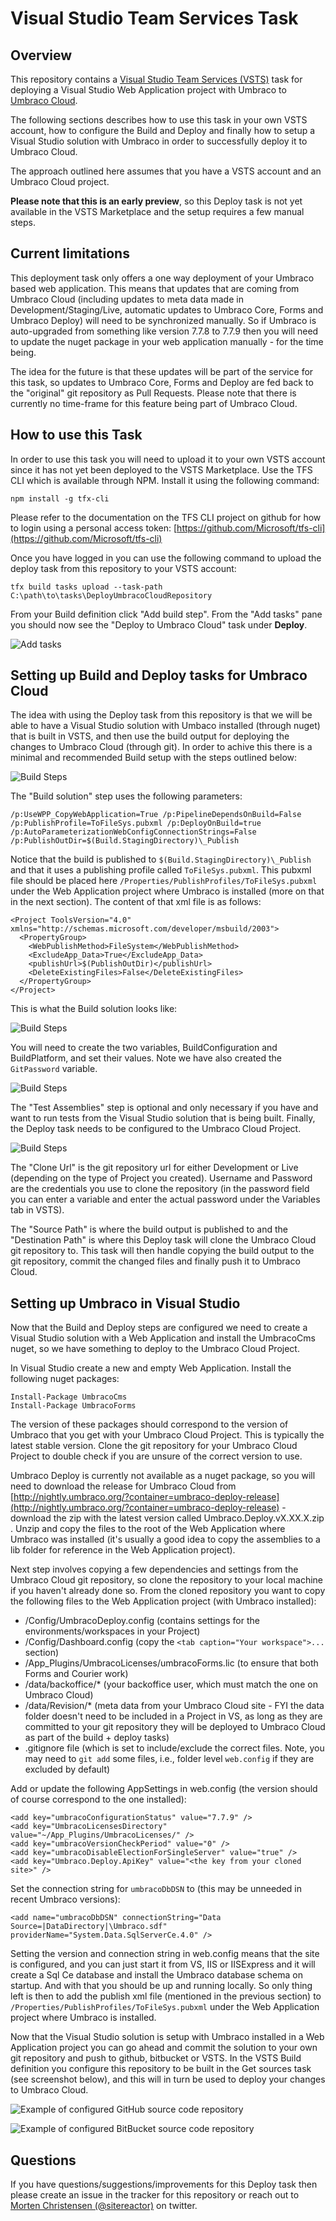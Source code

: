 # Visual Studio Team Services Task
## Overview
This repository contains a [Visual Studio Team Services (VSTS)](https://www.visualstudio.com/en-us/products/visual-studio-team-services-vs.aspx) task for deploying a Visual Studio Web Application project with Umbraco to [Umbraco Cloud](http://umbraco.com/cloud).

The following sections describes how to use this task in your own VSTS account, how to configure the Build and Deploy and finally how to setup a Visual Studio solution with Umbraco in order to successfully deploy it to Umbraco Cloud.

The approach outlined here assumes that you have a VSTS account and an Umbraco Cloud project.

**Please note that this is an early preview**, so this Deploy task is not yet available in the VSTS Marketplace and the setup requires a few manual steps.

## Current limitations
This deployment task only offers a one way deployment of your Umbraco based web application. This means that updates that are coming from Umbraco Cloud (including updates to meta data made in Development/Staging/Live, automatic updates to Umbraco Core, Forms and Umbraco Deploy) will need to be synchronized manually. So if Umbraco is auto-upgraded from something like version 7.7.8 to 7.7.9 then you will need to update the nuget package in your web application manually - for the time being.

The idea for the future is that these updates will be part of the service for this task, so updates to Umbraco Core, Forms and Deploy are fed back to the "original" git repository as Pull Requests. Please note that there is currently no time-frame for this feature being part of Umbraco Cloud.

## How to use this Task

In order to use this task you will need to upload it to your own VSTS account since it has not yet been deployed to the VSTS Marketplace.
Use the TFS CLI which is available through NPM. Install it using the following command:
```
npm install -g tfx-cli
```
Please refer to the documentation on the TFS CLI project on github for how to login using a personal access token: [https://github.com/Microsoft/tfs-cli](https://github.com/Microsoft/tfs-cli)

Once you have logged in you can use the following command to upload the deploy task from this repository to your VSTS account:
```
tfx build tasks upload --task-path C:\path\to\tasks\DeployUmbracoCloudRepository 
```

From your Build definition click "Add build step". From the "Add tasks" pane you should now see the "Deploy to Umbraco Cloud" task under **Deploy**.

![Add tasks](Images/Add-Task-Deploy.png)

## Setting up Build and Deploy tasks for Umbraco Cloud

The idea with using the Deploy task from this repository is that we will be able to have a Visual Studio solution with Umbaco installed (through nuget) that is built in VSTS, and then use the build output for deploying the changes to Umbraco Cloud (through git).
In order to achive this there is a minimal and recommended Build setup with the steps outlined below:

![Build Steps](Images/Build-Deploy-Steps.png)

The "Build solution" step uses the following parameters:
```
/p:UseWPP_CopyWebApplication=True /p:PipelineDependsOnBuild=False /p:PublishProfile=ToFileSys.pubxml /p:DeployOnBuild=true /p:AutoParameterizationWebConfigConnectionStrings=False /p:PublishOutDir=$(Build.StagingDirectory)\_Publish
``` 
Notice that the build is published to `$(Build.StagingDirectory)\_Publish` and that it uses a publishing profile called `ToFileSys.pubxml`. This pubxml file should be placed here `/Properties/PublishProfiles/ToFileSys.pubxml` under the Web Application project where Umbraco is installed (more on that in the next section). The content of that xml file is as follows:

```
<Project ToolsVersion="4.0" xmlns="http://schemas.microsoft.com/developer/msbuild/2003">
  <PropertyGroup>
    <WebPublishMethod>FileSystem</WebPublishMethod>
    <ExcludeApp_Data>True</ExcludeApp_Data>
    <publishUrl>$(PublishOutDir)</publishUrl>
    <DeleteExistingFiles>False</DeleteExistingFiles>
  </PropertyGroup>
</Project>
```
This is what the Build solution looks like:

![Build Steps](Images/Build-configuration.png)

You will need to create the two variables, BuildConfiguration and BuildPlatform, and set their values.  Note we have also created the `GitPassword` variable.

![Build Steps](Images/Variable-configuration.png)

The "Test Assemblies" step is optional and only necessary if you have and want to run tests from the Visual Studio solution that is being built.
Finally, the Deploy task needs to be configured to the Umbraco Cloud Project.

![Build Steps](Images/Deploy-configuration.png)

The "Clone Url" is the git repository url for either Development or Live (depending on the type of Project you created).
Username and Password are the credentials you use to clone the repository (in the password field you can enter a variable and enter the actual password under the Variables tab in VSTS).

The "Source Path" is where the build output is published to and the "Destination Path" is where this Deploy task will clone the Umbraco Cloud git repository to. This task will then handle copying the build output to the git repository, commit the changed files and finally push it to Umbraco Cloud. 

## Setting up Umbraco in Visual Studio

Now that the Build and Deploy steps are configured we need to create a Visual Studio solution with a Web Application and install the UmbracoCms nuget, so we have something to deploy to the Umbraco Cloud Project.

In Visual Studio create a new and empty Web Application. Install the following nuget packages:
```
Install-Package UmbracoCms
Install-Package UmbracoForms
```
The version of these packages should correspond to the version of Umbraco that you get with your Umbraco Cloud Project. This is typically the latest stable version. Clone the git repository for your Umbraco Cloud Project to double check if you are unsure of the correct version to use.

Umbraco Deploy is currently not available as a nuget package, so you will need to download the release for Umbraco Cloud from [http://nightly.umbraco.org/?container=umbraco-deploy-release](http://nightly.umbraco.org/?container=umbraco-deploy-release) - download the zip with the latest version called Umbraco.Deploy.vX.XX.X.zip .
Unzip and copy the files to the root of the Web Application where Umbraco was installed (it's usually a good idea to copy the assemblies to a lib folder for reference in the Web Application project).

Next step involves copying a few dependencies and settings from the Umbraco Cloud git repository, so clone the repository to your local machine if you haven't already done so.
From the cloned repository you want to copy the following files to the Web Application project (with Umbraco installed):
* /Config/UmbracoDeploy.config (contains settings for the environments/workspaces in your Project)
* /Config/Dashboard.config (copy the `<tab caption="Your workspace">...` section)
* /App_Plugins/UmbracoLicenses/umbracoForms.lic (to ensure that both Forms and Courier work)
* /data/backoffice/* (your backoffice user, which must match the one on Umbraco Cloud)
* /data/Revision/*   (meta data from your Umbraco Cloud site - FYI the data folder doesn't need to be included in a Project in VS, as long as they are committed to your git repository they will be deployed to Umbraco Cloud as part of the build + deploy tasks)
* .gitignore file (which is set to include/exclude the correct files.  Note, you may need to `git add` some files, i.e., folder level `web.config` if they are excluded by default)

Add or update the following AppSettings in web.config (the version should of course correspond to the one installed):
```
<add key="umbracoConfigurationStatus" value="7.7.9" />
<add key="UmbracoLicensesDirectory" value="~/App_Plugins/UmbracoLicenses/" />
<add key="umbracoVersionCheckPeriod" value="0" />
<add key="umbracoDisableElectionForSingleServer" value="true" />
<add key="Umbraco.Deploy.ApiKey" value="<the key from your cloned site>" />
```

Set the connection string for `umbracoDbDSN` to (this may be unneeded in recent Umbraco versions):
```
<add name="umbracoDbDSN" connectionString="Data Source=|DataDirectory|\Umbraco.sdf" providerName="System.Data.SqlServerCe.4.0" />
```

Setting the version and connection string in web.config means that the site is configured, and you can just start it from VS, IIS or IISExpress and it will create a Sql Ce database and install the Umbraco database schema on startup. And with that you should be up and running locally.
So only thing left is then to add the publish xml file (mentioned in the previous section) to `/Properties/PublishProfiles/ToFileSys.pubxml` under the Web Application project where Umbraco is installed. 

Now that the Visual Studio solution is setup with Umbraco installed in a Web Application project you can go ahead and commit the solution to your own git repository and push to github, bitbucket or VSTS.
In the VSTS Build definition you configure this repository to be built in the Get sources task (see screenshot below), and this will in turn be used to deploy your changes to Umbraco Cloud.

![Example of configured GitHub source code repository](Images/VSTS-Github-Repository.png)

![Example of configured BitBucket source code repository](Images/VSTS-BitBucket-Repository.png)

## Questions

If you have questions/suggestions/improvements for this Deploy task then please create an issue in the tracker for this repository or reach out to [Morten Christensen (@sitereactor)](https://twitter.com/sitereactor) on twitter. 
